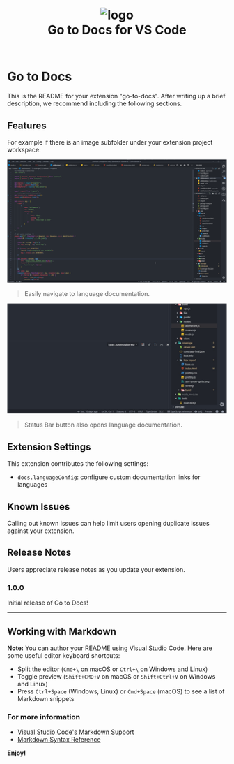 <h1 align="center">
  <br>
    <img src="https://github.com/alexweininger/vscode-browser-preview/blob/master/resources/img/icon.png?raw=true" alt="logo" width="100">
  <br>
  Go to Docs for VS Code
  <br>
  <br>
</h1>

# Go to Docs

This is the README for your extension "go-to-docs". After writing up a brief description, we recommend including the following sections.

## Features

For example if there is an image subfolder under your extension project workspace:

![Go to docs](https://github.com/alexweininger/Go-to-Docs/blob/master/resources/gifs/gotodocs_command.gif)

> Easily navigate to language documentation.

![status bar](https://github.com/alexweininger/Go-to-Docs/blob/master/resources/img/statusbar.jpg)
> Status Bar button also opens language documentation.

## Extension Settings

This extension contributes the following settings:

* `docs.languageConfig`: configure custom documentation links for languages

## Known Issues

Calling out known issues can help limit users opening duplicate issues against your extension.

## Release Notes

Users appreciate release notes as you update your extension.

### 1.0.0

Initial release of Go to Docs!

-----------------------------------------------------------------------------------------------------------

## Working with Markdown

**Note:** You can author your README using Visual Studio Code.  Here are some useful editor keyboard shortcuts:

* Split the editor (`Cmd+\` on macOS or `Ctrl+\` on Windows and Linux)
* Toggle preview (`Shift+CMD+V` on macOS or `Shift+Ctrl+V` on Windows and Linux)
* Press `Ctrl+Space` (Windows, Linux) or `Cmd+Space` (macOS) to see a list of Markdown snippets

### For more information

* [Visual Studio Code's Markdown Support](http://code.visualstudio.com/docs/languages/markdown)
* [Markdown Syntax Reference](https://help.github.com/articles/markdown-basics/)

**Enjoy!**
